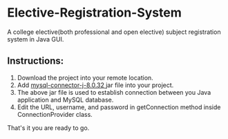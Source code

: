 # Elective-Registration-System

A college elective(both professional and open elective) subject registration system in Java GUI.

## Instructions:
<ol>
  <li>Download the project into your remote location.</li>
  <li>Add <a href="https://dev.mysql.com/downloads/connector/j/"> mysql-connector-j-8.0.32 </a> jar file into your project.</li>
  <li>The above jar file is used to establish connection between you Java application and MySQL database.</li>
  <li>Edit the URL, username, and password in getConnection method inside ConnectionProvider class. </li>
</ol>

That's it you are ready to go.
